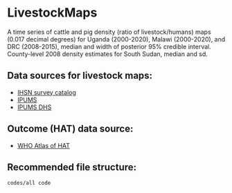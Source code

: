 # LivestockMaps
A time series of cattle and pig density (ratio of livestock/humans) maps (0.017 decimal degrees) for Uganda (2000-2020), Malawi (2000-2020), and DRC (2008-2015), median and width of posterior 95% credible interval. County-level 2008 density estimates for South Sudan, median and sd. 

## Data sources for livestock maps:
* [IHSN survey catalog](https://catalog.ihsn.org/catalog)
* [IPUMS](https://ipums.org)
* [IPUMS DHS](https://www.idhsdata.org/idhs/)

## Outcome (HAT) data source:
* [WHO Atlas of HAT](https://www.who.int/trypanosomiasis_african/country/foci_AFRO/en/)

## Recommended file structure:
```bash
codes/all code
```
